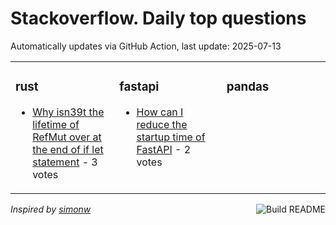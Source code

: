 # Stackoverflow. Daily top questions 

Automatically updates via GitHub Action, last update: <!-- date starts -->2025-07-13<!-- date ends -->


<table><tr><td valign="top" width="33%">

### rust
<!-- rust starts -->
* [Why isn39t the lifetime of RefMut over at the end of if let statement](https://stackoverflow.com/questions/79699807/why-isnt-the-lifetime-of-refmut-over-at-the-end-of-if-let-statement) - 3 votes
<!-- rust ends -->
</td><td valign="top" width="34%">


### fastapi
<!-- fastapi starts -->
* [How can I reduce the startup time of FastAPI](https://stackoverflow.com/questions/79699331/how-can-i-reduce-the-startup-time-of-fastapi) - 2 votes
<!-- fastapi ends -->
</td><td valign="top" width="34%">


### pandas
<!-- pandas starts -->

<!-- pandas ends -->
</td></tr></table>

<a href="https://github.com/hp0404/hp0404/actions"><img src="https://github.com/hp0404/hp0404/workflows/Build%20README/badge.svg" align="right" alt="Build README"></a> <p>*Inspired by  [simonw](https://github.com/simonw/simonw)*</p>

